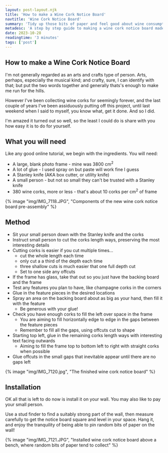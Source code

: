 ```yaml
---
layout: post-layout.njk
title: 'How to make a Wine Cork Notice Board'
navtitle: 'Wine Cork Notice Board'
summary: 'Tidy up those bits of paper and feel good about wine consumption with this easy DIY craft project'
metadesc: 'A step by step guide to making a wine cork notice board made from recycled wine corks.'
date: 2023-10-28
readingtime: '3 minutes'
tags: ['post']
---
```

## How to make a Wine Cork Notice Board

I'm not generally regarded as an arts and crafts type of person. Arts, perhaps, especially the musical kind; and crafty, sure, I can identify with that; but put the two words together and generally thats's enough to make me run for the hills.

However I've been collecting wine corks for seemingly forever, and the last couple of years I've been assiduously putting off this project, until last weekend when I said to myself, you know what, get it done. And so I did. 

I'm amazed it turned out so well, so the least I could do is share with you how easy it is to do for yourself.<!-- excerpt -->

## What you will need

Like any good online tutorial, we begin with the ingredients. You will need:

 - A large, blank photo frame - mine was 3800 cm<sup>2</sup>
 - A lot of glue - I used spray on but paste will work fine I guess
 - A Stanley knife (AKA box cutter, or utility knife)
 - A small person - but not so small they can't be trusted with a Stanley knife
 - 380 wine corks, more or less - that's about 10 corks per cm<sup>2</sup> of frame

{% image "img/IMG_7118.JPG", "Components of the new wine cork notice board pre-assembly" %}

## Method

 - Sit your small person down with the Stanley knife and the corks
 - Instruct small person to cut the corks length ways, preserving the most interesting details
 - Cutting corks is easier if you cut multiple times...
   - cut the whole length each time 
   - only cut a a third of the depth each time
   - three shallow cuts is much easier that one full depth cut
   - Set to one side any offcuts
 - If the frame has glass, take that out so you just have the backing board and the frame
 - Test any features you plan to have, like champagne corks in the corners
 - Glue in the feature pieces in the desired locations
 - Spray an area on the backing board about as big as your hand, then fill it with the feature
   - Be generous with your glue!
 - Check you have enough corks to fill the left over space in the frame
   - You are aiming to fill horizontally edge to edge in the gaps between the feature pieces
   - Remember to fill all the gaps, using offcuts cut to shape
 - Starting top left, glue in the remaining corks length ways with interesting text facing outwards
   - Aiming to fill the frame top to bottom left to right with straight corks when possible
 - Glue offcuts in the small gaps that inevitable appear until there are no gaps left
 
{% image "img/IMG_7120.jpg", "The finished wine cork notice board" %}

## Installation

OK all that is left to do now is install it on your wall. You may also like to pay your small person.

Use a stud finder to find a suitably strong part of the wall, then measure carefully to get the notice board square and level in your space.
Hang it, and enjoy the tranquility of being able to pin random bits of paper on the wall!

{% image "img/IMG_7121.JPG", "Installed wine cork notice board above a bench, where random bits of paper tend to collect" %}
